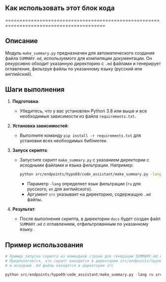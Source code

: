 ## Как использовать этот блок кода
=========================================================================================

Описание
-------------------------
Модуль `make_summary.py` предназначен для автоматического создания файла `SUMMARY.md`, используемого для компиляции документации. Он рекурсивно обходит указанную директорию с `.md` файлами и генерирует оглавление, фильтруя файлы по указанному языку (русский или английский).

Шаги выполнения
-------------------------
1. **Подготовка**:
   - Убедитесь, что у вас установлен Python 3.8 или выше и все необходимые зависимости из файла `requirements.txt`.

2. **Установка зависимостей**:
   - Выполните команду `pip install -r requirements.txt` для установки всех необходимых библиотек.

3. **Запуск скрипта**:
   - Запустите скрипт `make_summary.py` с указанием директории с исходными файлами и языка фильтрации. Например:
     ```bash
     python src/endpoints/hypo69/code_assistant/make_summary.py -lang ru src
     ```
     - Параметр `-lang` определяет язык фильтрации (`ru` для русского, `en` для английского).
     - Аргумент `src` указывает на директорию, содержащую `.md` файлы.

4. **Результат**:
   - После выполнения скрипта, в директории `docs` будет создан файл `SUMMARY.md` с оглавлением, отфильтрованным по указанному языку.

Пример использования
-------------------------

```python
# Пример запуска скрипта из командной строки для генерации SUMMARY.md на русском языке
# Предполагается, что скрипт находится в директории src/endpoints/hypo69/code_assistant
# и исходные .md файлы находятся в директории src

python src/endpoints/hypo69/code_assistant/make_summary.py -lang ru src